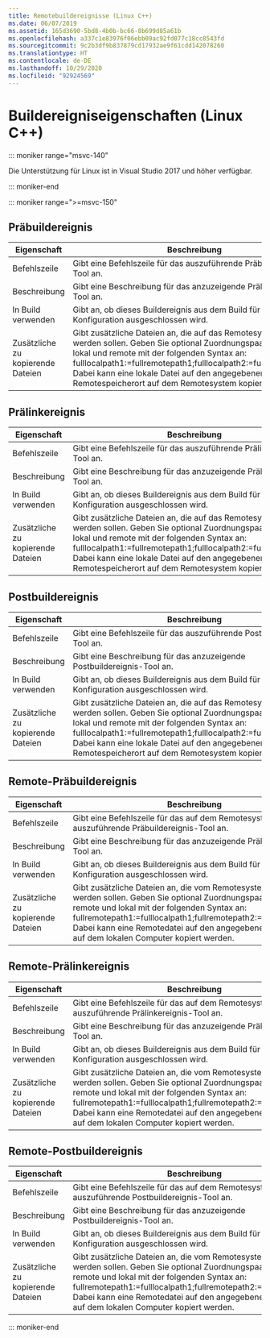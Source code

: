 ```yaml
---
title: Remotebuildereignisse (Linux C++)
ms.date: 06/07/2019
ms.assetid: 165d3690-5bd8-4b0b-bc66-8b699d85a61b
ms.openlocfilehash: a337c1e83976f06ebb09ac92fd077c18cc8543fd
ms.sourcegitcommit: 9c2b3df9b837879cd17932ae9f61cdd142078260
ms.translationtype: HT
ms.contentlocale: de-DE
ms.lasthandoff: 10/29/2020
ms.locfileid: "92924569"
---
```

# <a name="build-event-properties-linux-c"></a>Buildereigniseigenschaften (Linux C++)

::: moniker range="msvc-140"

Die Unterstützung für Linux ist in Visual Studio 2017 und höher verfügbar.

::: moniker-end

::: moniker range=">=msvc-150"

## <a name="pre-build-event"></a>Präbuildereignis

| Eigenschaft | Beschreibung |
|--|--|
| Befehlszeile | Gibt eine Befehlszeile für das auszuführende Präbuildereignis-Tool an. |
| Beschreibung | Gibt eine Beschreibung für das anzuzeigende Präbuildereignis-Tool an. |
| In Build verwenden | Gibt an, ob dieses Buildereignis aus dem Build für die aktuelle Konfiguration ausgeschlossen wird. |
| Zusätzliche zu kopierende Dateien | Gibt zusätzliche Dateien an, die auf das Remotesystem kopiert werden sollen. Geben Sie optional Zuordnungspaare zwischen lokal und remote mit der folgenden Syntax an: fulllocalpath1:=fullremotepath1;fulllocalpath2:=fullremotepath2. Dabei kann eine lokale Datei auf den angegebenen Remotespeicherort auf dem Remotesystem kopiert werden. |

## <a name="pre-link-event"></a>Prälinkereignis

| Eigenschaft | Beschreibung |
|--|--|
| Befehlszeile | Gibt eine Befehlszeile für das auszuführende Prälinkereignis-Tool an. |
| Beschreibung | Gibt eine Beschreibung für das anzuzeigende Prälinkereignis-Tool an. |
| In Build verwenden | Gibt an, ob dieses Buildereignis aus dem Build für die aktuelle Konfiguration ausgeschlossen wird. |
| Zusätzliche zu kopierende Dateien | Gibt zusätzliche Dateien an, die auf das Remotesystem kopiert werden sollen. Geben Sie optional Zuordnungspaare zwischen lokal und remote mit der folgenden Syntax an: fulllocalpath1:=fullremotepath1;fulllocalpath2:=fullremotepath2. Dabei kann eine lokale Datei auf den angegebenen Remotespeicherort auf dem Remotesystem kopiert werden. |

## <a name="post-build-event"></a>Postbuildereignis

| Eigenschaft | Beschreibung |
|--|--|
| Befehlszeile | Gibt eine Befehlszeile für das auszuführende Postbuildereignis-Tool an. |
| Beschreibung | Gibt eine Beschreibung für das anzuzeigende Postbuildereignis-Tool an. |
| In Build verwenden | Gibt an, ob dieses Buildereignis aus dem Build für die aktuelle Konfiguration ausgeschlossen wird. |
| Zusätzliche zu kopierende Dateien | Gibt zusätzliche Dateien an, die auf das Remotesystem kopiert werden sollen. Geben Sie optional Zuordnungspaare zwischen lokal und remote mit der folgenden Syntax an: fulllocalpath1:=fullremotepath1;fulllocalpath2:=fullremotepath2. Dabei kann eine lokale Datei auf den angegebenen Remotespeicherort auf dem Remotesystem kopiert werden. |

## <a name="remote-pre-build-event"></a>Remote-Präbuildereignis

| Eigenschaft | Beschreibung |
|--|--|
| Befehlszeile | Gibt eine Befehlszeile für das auf dem Remotesystem auszuführende Präbuildereignis-Tool an. |
| Beschreibung | Gibt eine Beschreibung für das anzuzeigende Präbuildereignis-Tool an. |
| In Build verwenden | Gibt an, ob dieses Buildereignis aus dem Build für die aktuelle Konfiguration ausgeschlossen wird. |
| Zusätzliche zu kopierende Dateien | Gibt zusätzliche Dateien an, die vom Remotesystem kopiert werden sollen. Geben Sie optional Zuordnungspaare zwischen remote und lokal mit der folgenden Syntax an: fullremotepath1:=fulllocalpath1;fullremotepath2:=fulllocalpath2. Dabei kann eine Remotedatei auf den angegebenen Speicherort auf dem lokalen Computer kopiert werden. |

## <a name="remote-pre-link-event"></a>Remote-Prälinkereignis

| Eigenschaft | Beschreibung |
|--|--|
| Befehlszeile | Gibt eine Befehlszeile für das auf dem Remotesystem auszuführende Prälinkereignis-Tool an. |
| Beschreibung | Gibt eine Beschreibung für das anzuzeigende Prälinkereignis-Tool an. |
| In Build verwenden | Gibt an, ob dieses Buildereignis aus dem Build für die aktuelle Konfiguration ausgeschlossen wird. |
| Zusätzliche zu kopierende Dateien | Gibt zusätzliche Dateien an, die vom Remotesystem kopiert werden sollen. Geben Sie optional Zuordnungspaare zwischen remote und lokal mit der folgenden Syntax an: fullremotepath1:=fulllocalpath1;fullremotepath2:=fulllocalpath2. Dabei kann eine Remotedatei auf den angegebenen Speicherort auf dem lokalen Computer kopiert werden. |

## <a name="remote-post-build-event"></a>Remote-Postbuildereignis

| Eigenschaft | Beschreibung |
|--|--|
| Befehlszeile | Gibt eine Befehlszeile für das auf dem Remotesystem auszuführende Postbuildereignis-Tool an. |
| Beschreibung | Gibt eine Beschreibung für das anzuzeigende Postbuildereignis-Tool an. |
| In Build verwenden | Gibt an, ob dieses Buildereignis aus dem Build für die aktuelle Konfiguration ausgeschlossen wird. |
| Zusätzliche zu kopierende Dateien | Gibt zusätzliche Dateien an, die vom Remotesystem kopiert werden sollen. Geben Sie optional Zuordnungspaare zwischen remote und lokal mit der folgenden Syntax an: fullremotepath1:=fulllocalpath1;fullremotepath2:=fulllocalpath2. Dabei kann eine Remotedatei auf den angegebenen Speicherort auf dem lokalen Computer kopiert werden. |

::: moniker-end
